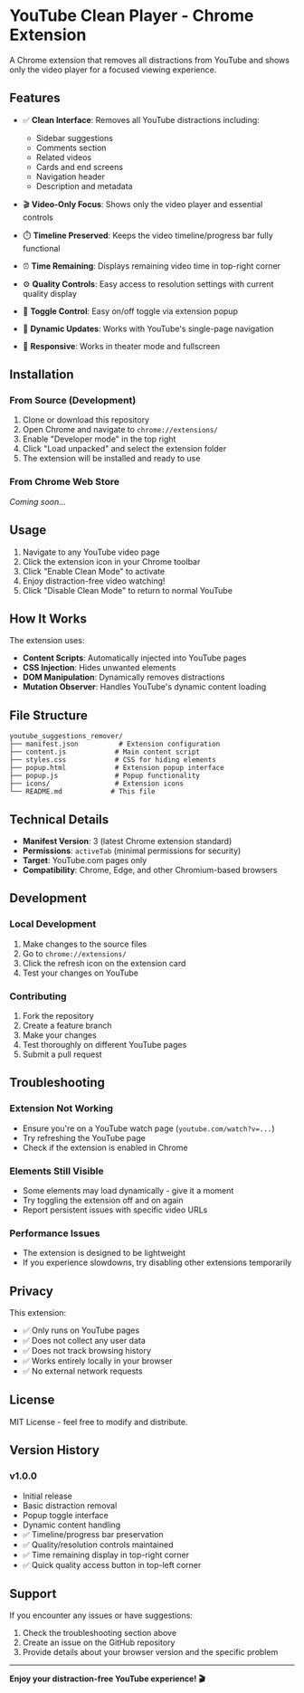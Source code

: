 # YouTube Clean Player - Chrome Extension

A Chrome extension that removes all distractions from YouTube and shows only the video player for a focused viewing experience.

## Features

- ✅ **Clean Interface**: Removes all YouTube distractions including:
  - Sidebar suggestions
  - Comments section
  - Related videos
  - Cards and end screens
  - Navigation header
  - Description and metadata
  
- 🎬 **Video-Only Focus**: Shows only the video player and essential controls
- ⏱️ **Timeline Preserved**: Keeps the video timeline/progress bar fully functional
- ⏰ **Time Remaining**: Displays remaining video time in top-right corner
- ⚙️ **Quality Controls**: Easy access to resolution settings with current quality display
- 🎯 **Toggle Control**: Easy on/off toggle via extension popup
- 🔄 **Dynamic Updates**: Works with YouTube's single-page navigation
- 📱 **Responsive**: Works in theater mode and fullscreen

## Installation

### From Source (Development)

1. Clone or download this repository
2. Open Chrome and navigate to `chrome://extensions/`
3. Enable "Developer mode" in the top right
4. Click "Load unpacked" and select the extension folder
5. The extension will be installed and ready to use

### From Chrome Web Store
*Coming soon...*

## Usage

1. Navigate to any YouTube video page
2. Click the extension icon in your Chrome toolbar
3. Click "Enable Clean Mode" to activate
4. Enjoy distraction-free video watching!
5. Click "Disable Clean Mode" to return to normal YouTube

## How It Works

The extension uses:
- **Content Scripts**: Automatically injected into YouTube pages
- **CSS Injection**: Hides unwanted elements
- **DOM Manipulation**: Dynamically removes distractions
- **Mutation Observer**: Handles YouTube's dynamic content loading

## File Structure

```
youtube_suggestions_remover/
├── manifest.json          # Extension configuration
├── content.js            # Main content script
├── styles.css            # CSS for hiding elements
├── popup.html            # Extension popup interface
├── popup.js              # Popup functionality
├── icons/                # Extension icons
└── README.md            # This file
```

## Technical Details

- **Manifest Version**: 3 (latest Chrome extension standard)
- **Permissions**: `activeTab` (minimal permissions for security)
- **Target**: YouTube.com pages only
- **Compatibility**: Chrome, Edge, and other Chromium-based browsers

## Development

### Local Development

1. Make changes to the source files
2. Go to `chrome://extensions/`
3. Click the refresh icon on the extension card
4. Test your changes on YouTube

### Contributing

1. Fork the repository
2. Create a feature branch
3. Make your changes
4. Test thoroughly on different YouTube pages
5. Submit a pull request

## Troubleshooting

### Extension Not Working
- Ensure you're on a YouTube watch page (`youtube.com/watch?v=...`)
- Try refreshing the YouTube page
- Check if the extension is enabled in Chrome

### Elements Still Visible
- Some elements may load dynamically - give it a moment
- Try toggling the extension off and on again
- Report persistent issues with specific video URLs

### Performance Issues
- The extension is designed to be lightweight
- If you experience slowdowns, try disabling other extensions temporarily

## Privacy

This extension:
- ✅ Only runs on YouTube pages
- ✅ Does not collect any user data
- ✅ Does not track browsing history
- ✅ Works entirely locally in your browser
- ✅ No external network requests

## License

MIT License - feel free to modify and distribute.

## Version History

### v1.0.0
- Initial release
- Basic distraction removal
- Popup toggle interface
- Dynamic content handling
- ✅ Timeline/progress bar preservation
- ✅ Quality/resolution controls maintained
- ✅ Time remaining display in top-right corner
- ✅ Quick quality access button in top-left corner

## Support

If you encounter any issues or have suggestions:
1. Check the troubleshooting section above
2. Create an issue on the GitHub repository
3. Provide details about your browser version and the specific problem

---

**Enjoy your distraction-free YouTube experience! 🎬**
